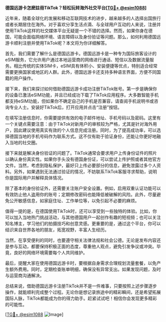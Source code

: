 **德国远游卡怎麽註冊TikTok？轻松玩转海外社交平台[[TG💪+ @esim1088](https://t.me/s/esim1088)]**

近年来，随着全球化的发展和移动互联网技术的进步，越来越多的人选择出国旅行或者长期居住在海外。对于喜欢分享生活点滴、与全球用户互动的人来说，注册并使用TikTok这样的社交媒体平台无疑是一个不错的选择。然而，如果你身在德国，可能会面临网络环境、语言障碍以及身份验证等问题。那么，如何利用德国远游卡顺利注册并使用TikTok呢？本文将为你详细解答。

首先，我们需要了解什么是德国远游卡。德国远游卡是一种专为国际旅客设计的eSIM服务，它允许用户通过本地运营商的网络进行通话、短信以及数据流量服务。相比传统的实体SIM卡，eSIM具有体积小、安装便捷等优点，特别适合经常需要更换国家或地区的人群。此外，德国远游卡还支持多种语言界面，方便不同国籍的用户操作。

接下来，我们来探讨如何借助德国远游卡成功注册TikTok账号。第一步是确保你的设备已激活eSIM功能，并且已经成功下载了TikTok应用程序。大多数智能手机都支持eSIM功能，但如果你不确定自己的手机是否兼容，请查阅手机说明书或咨询专业人士。安装好TikTok后，打开应用并点击“注册”按钮。

在填写注册信息时，你需要提供有效的电子邮件地址、手机号码以及密码。这里有一个关键点需要注意：由于TikTok对新用户的审核较为严格，尤其是针对海外用户，因此建议使用真实有效的个人信息完成注册。同时，为了提高成功率，可以选择德国当地的手机号码作为联系方式。这不仅有助于验证身份，还能让你更好地融入当地的社交圈。

接下来就是解决身份验证的问题了。TikTok通常会要求用户上传身份证件的照片以确认身份真实性。如果你手头没有德国身份证，可以尝试上传护照或者其他官方文件。当然，考虑到隐私保护，最好只上传必要部分的信息，避免泄露过多个人资料。另外，如果遇到无法通过验证的情况，不妨联系TikTok客服寻求帮助，说明你是国际用户并解释具体情况。

除了基本的身份验证外，还需要关注账户安全设置。例如，启用双重认证功能可以有效防止他人盗用你的账号；定期修改密码也能降低被破解的风险。此外，尽量避免公开敏感信息，如家庭住址、工作单位等，以免引起不必要的麻烦。

值得一提的是，在德国使用TikTok时，还可以享受到一些独特的体验。比如，你可以加入当地热门挑战活动，与其他德国用户一起创作有趣的短视频；也可以关注知名博主，学习他们的拍摄技巧和创意灵感。更重要的是，通过这个平台，你可以结识来自世界各地的朋友，拓宽视野，丰富人生经历。

当然，在享受便利的同时，也要遵守相关法律法规和社会公德。无论是发布内容还是参与互动，都要保持积极正面的态度，尊重他人观点，避免引发争议或冲突。毕竟，良好的网络环境需要每个人共同维护。

最后，提醒大家在使用德国远游卡时，要根据自身需求合理规划流量套餐，以免产生额外费用。同时，定期检查账单明细，确保没有异常支出。如果发现问题，及时与运营商沟通解决。

总结来说，借助德国远游卡注册TikTok并不是一件难事，只要按照上述步骤逐步操作，就能顺利完成整个过程。无论你是想记录旅途中的精彩瞬间，还是希望拓展国际人脉，TikTok都能成为你的得力助手。赶紧试试吧！相信你会发现更多精彩的可能性。

[[TG💪+ @esim1088](https://t.me/s/esim1088) ![Image](https://i.postimg.cc/4NQfJmqS/Snipaste-2025-05-13-00-14-12.png)]